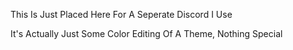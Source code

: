 This Is Just Placed Here For A Seperate Discord I Use

It's Actually Just Some Color Editing Of A Theme, Nothing Special
